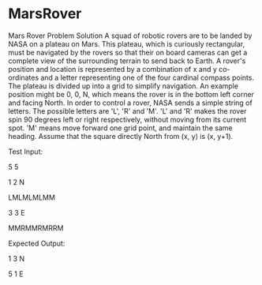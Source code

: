 # MarsRover
 Mars Rover Problem Solution
A squad of robotic rovers are to be landed by NASA on a plateau on Mars. This plateau, which is 
curiously rectangular, must be navigated by the rovers so that their on board cameras can get a 
complete view of the surrounding terrain to send back to Earth.
A rover's position and location is represented by a combination of x and y co-ordinates and a letter 
representing one of the four cardinal compass points. The plateau is divided up into a grid to 
simplify navigation. An example position might be 0, 0, N, which means the rover is in the bottom 
left corner and facing North.
In order to control a rover, NASA sends a simple string of letters. The possible letters are 'L', 'R' and 
'M'. 'L' and 'R' makes the rover spin 90 degrees left or right respectively, without moving from its 
current spot. 'M' means move forward one grid point, and maintain the same heading.
Assume that the square directly North from (x, y) is (x, y+1).

Test Input: 

5 5

1 2 N 

LMLMLMLMM 

3 3 E

MMRMMRMRRM

Expected Output: 

1 3 N

5 1 E
